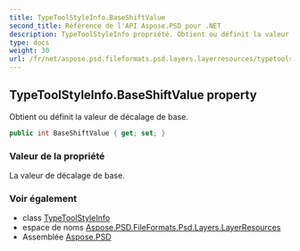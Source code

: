 ```yaml
---
title: TypeToolStyleInfo.BaseShiftValue
second_title: Référence de l'API Aspose.PSD pour .NET
description: TypeToolStyleInfo propriété. Obtient ou définit la valeur de décalage de base.
type: docs
weight: 30
url: /fr/net/aspose.psd.fileformats.psd.layers.layerresources/typetoolstyleinfo/baseshiftvalue/
---
```

## TypeToolStyleInfo.BaseShiftValue property

Obtient ou définit la valeur de décalage de base.

```csharp
public int BaseShiftValue { get; set; }
```

### Valeur de la propriété

La valeur de décalage de base.

### Voir également

* class [TypeToolStyleInfo](../)
* espace de noms [Aspose.PSD.FileFormats.Psd.Layers.LayerResources](../../typetoolstyleinfo/)
* Assemblée [Aspose.PSD](../../../)


